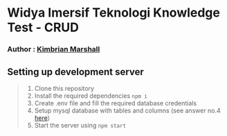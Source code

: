 # Widya Imersif Teknologi Knowledge Test - CRUD

### Author : [Kimbrian Marshall](https://cimbraien.id)

## Setting up development server

> 1. Clone this repository
> 2. Install the required dependencies `npm i`
> 3. Create .env file and fill the required database credentials
> 4. Setup mysql database with tables and columns (see answer no.4 [here](https://docs.google.com/document/d/1XrtwDV3K_rEvRc-ePDcKoKQ_nqU0Hg3M8vExTlle7eg/))
> 5. Start the server using `npm start`
